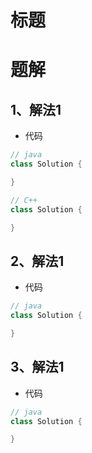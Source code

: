 # 标题


# 题解
## 1、解法1

- 代码
```java
// java
class Solution {

}
```

```C++
// C++
class Solution {

}
```
## 2、解法1

- 代码
```java
// java
class Solution {

}
```
## 3、解法1

- 代码
```java
// java
class Solution {

}
```